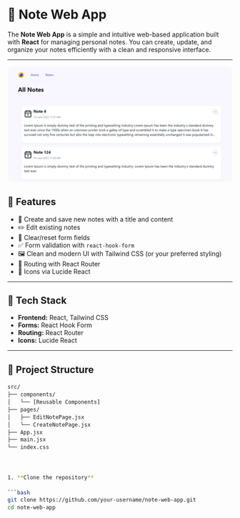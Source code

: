# 📝 Note Web App

The **Note Web App** is a simple and intuitive web-based application built with **React** for managing personal notes. You can create, update, and organize your notes efficiently with a clean and responsive interface.

---

![dp](https://github.com/senethmendis/todo-app-refresh-2025/blob/main/ss.png)

## 🚀 Features

- 🧾 Create and save new notes with a title and content
- ✏️ Edit existing notes
- 🧹 Clear/reset form fields
- ✅ Form validation with `react-hook-form`
- 🖼️ Clean and modern UI with Tailwind CSS (or your preferred styling)
- 🧭 Routing with React Router
- 🎨 Icons via Lucide React

---

## 🧰 Tech Stack

- **Frontend:** React, Tailwind CSS
- **Forms:** React Hook Form
- **Routing:** React Router
- **Icons:** Lucide React

---

## 📁 Project Structure

```bash
src/
├── components/
│   └── [Reusable Components]
├── pages/
│   ├── EditNotePage.jsx
│   └── CreateNotePage.jsx
├── App.jsx
├── main.jsx
└── index.css



1. **Clone the repository**

```bash
git clone https://github.com/your-username/note-web-app.git
cd note-web-app



